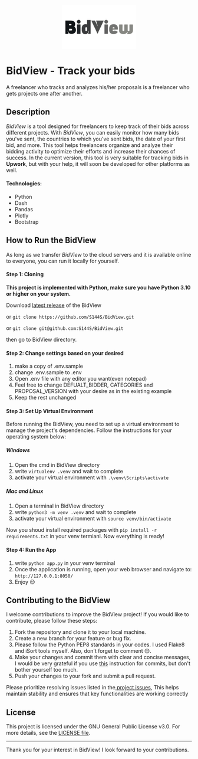 <p align="center">
  <img src="assets/images/bidview_logo_250x150.png" alt="Logo" width="200"/>
</p>

# BidView - Track your bids
A freelancer who tracks and analyzes his/her proposals is a freelancer who gets projects one after another.

## Description
*BidView* is a tool designed for freelancers to keep track of their bids across different projects.
With *BidView*, you can easily monitor how many bids you've sent, the countries to which you've sent bids, the date of your first bid, and more. This tool helps freelancers organize and analyze their bidding activity to optimize their efforts and increase their chances of success.
In the current version, this tool is very suitable for tracking bids in **Upwork**, but with your help, it will soon be developed for other platforms as well.
#### Technologies:
* Python
* Dash
* Pandas
* Plotly
* Bootstrap


## How to Run the BidView
As long as we transfer *BidView* to the cloud servers and it is available online to everyone, you can run it locally for yourself.

#### Step 1: Cloning
**This project is implemented with Python, make sure you have Python 3.10 or higher on your system.**

Download [latest release](https://github.com/S144S/BidView/archive/refs/tags/v1.1.0.zip) of the BidView

or
`git clone https://github.com/S144S/BidView.git`

or
`git clone git@github.com:S144S/BidView.git`

then go to BidView directory.

#### Step 2: Change settings based on your desired
1. make a copy of .env.sample
2. change .env.sample to .env
3. Open .env file with any editor you want(even notepad)
4. Feel free to change DEFUALT_BIDDER, CATEGORIES and PROPOSAL_VERSION with your desire as in the existing example
5. Keep the rest unchanged

#### Step 3: Set Up Virtual Environment
Before running the BidView, you need to set up a virtual environment to manage the project's dependencies. Follow the instructions for your operating system below:
##### Windows
1. Open the cmd in BidView directory
2. write `virtualenv .venv` and wait to complete
3. activate your virtual environment with `.\venv\Scripts\activate`
##### Mac and Linux
1. Open a terminal in BidView directory
2. write `python3 -m venv .venv` and wait to complete
3. activate your virtual environment with `source venv/bin/activate`

Now you shoud install required packages with `pip install -r requirements.txt` in your venv termianl.
Now everything is ready!

#### Step 4: Run the App
1. write `python app.py` in your venv terminal
2. Once the application is running, open your web browser and navigate to: `http://127.0.0.1:8050/`
3. Enjoy 😉


## Contributing to the BidView
I welcome contributions to improve the BidView project! If you would like to contribute, please follow these steps:

1. Fork the repository and clone it to your local machine.
2. Create a new branch for your feature or bug fix.
3. Please follow the Python PEP8 standards in your codes. I used Flake8 and iSort tools myself. Also, don't forget to comment 😊.
4. Make your changes and commit them with clear and concise messages, I would be very grateful if you use [this](https://github.com/ariopulse/Ario-Enhancement-Proposal/blob/main/AGEP-Commits.md) instruction for commits, but don't bother yourself too much.
5. Push your changes to your fork and submit a pull request.

Please prioritize resolving issues listed in the[ project issues](https://github.com/S144S/BidView/issues), This helps maintain stability and ensures that key functionalities are working correctly


## License
This project is licensed under the GNU General Public License v3.0. For more details, see the [LICENSE file](https://github.com/S144S/BidView/blob/main/LICENSE).


---
Thank you for your interest in BidView! I look forward to your contributions.
